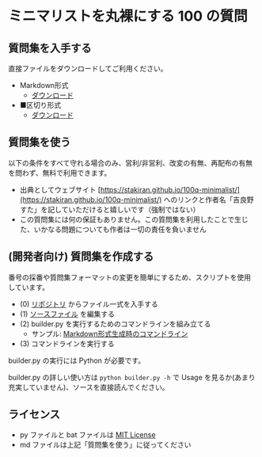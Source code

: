 # ミニマリストを丸裸にする 100 の質問

## 質問集を入手する
直接ファイルをダウンロードしてご利用ください。

- Markdown形式
  - [ダウンロード](https://raw.githubusercontent.com/stakiran/100q-minimalist/master/markdown_output.md)
- ■区切り形式
  - [ダウンロード](https://raw.githubusercontent.com/stakiran/100q-minimalist/master/plain_square_output.md)

## 質問集を使う
以下の条件をすべて守れる場合のみ、営利/非営利、改変の有無、再配布の有無を問わず、無料で利用できます。

- 出典としてウェブサイト [https://stakiran.github.io/100q-minimalist/](https://stakiran.github.io/100q-minimalist/) へのリンクと作者名「吉良野すた」を記していただけると嬉しいです（強制ではない）
- この質問集には何の保証もありません。この質問集を利用したことで生じた、いかなる問題についても作者は一切の責任を負いません

## (開発者向け) 質問集を作成する
番号の採番や質問集フォーマットの変更を簡単にするため、スクリプトを使用しています。

- (0) [リポジトリ](https://github.com/stakiran/100q-minimalist) からファイル一式を入手する
- (1) [ソースファイル](100q_source.md) を編集する
- (2) builder.py を実行するためのコマンドラインを組み立てる
  - サンプル: [Markdown形式生成時のコマンドライン](build_markdown.bat)
- (3) コマンドラインを実行する

builder.py の実行には Python が必要です。

builder.py の詳しい使い方は `python builder.py -h` で Usage を見るか(あまり充実していません)、ソースを直接読んでください。

## ライセンス
- py ファイルと bat ファイルは [MIT License](LICENSE)
- md ファイルは上記「質問集を使う」に従ってください
